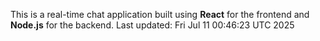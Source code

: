 This is a real-time chat application built using **React** for the frontend and **Node.js** for the backend.
Last updated: Fri Jul 11 00:46:23 UTC 2025
